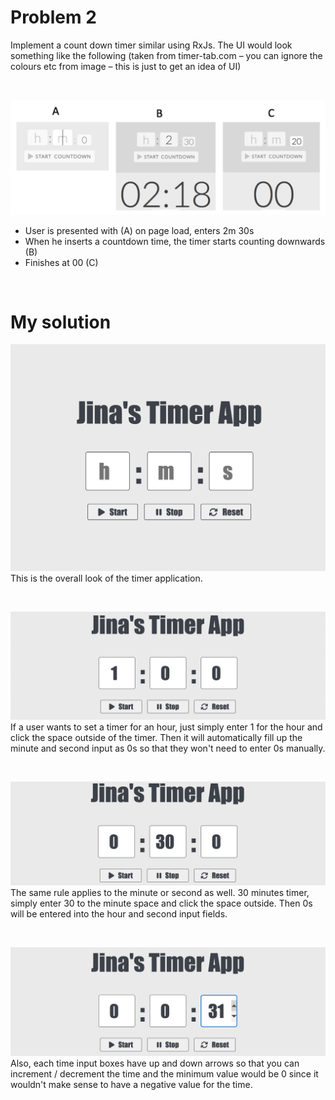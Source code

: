 # Problem 2
Implement a count down timer similar using RxJs. The UI would look something like the
following (taken from timer-tab.com – you can ignore the colours etc from image – this
is just to get an idea of UI)

</br>

![Sketch](/images/t1.png)
- User is presented with (A) on page load, enters 2m 30s
- When he inserts a countdown time, the timer starts counting downwards (B)
- Finishes at 00 (C)

</br>

# My solution
![Sketch](/images/t2.png)
This is the overall look of the timer application.

</br>

![Sketch](/images/t3.png)
If a user wants to set a timer for an hour, just simply enter 1 for the hour and click the space outside of the timer. Then it will automatically fill up the minute and second input as 0s so that they won't need to enter 0s manually. 

</br>

![Sketch](/images/t4.png)
The same rule applies to the minute or second as well. 30 minutes timer, simply enter 30 to the minute space and click the space outside. Then 0s will be entered into the hour and second input fields. 

</br>

![Sketch](/images/t5.png)
Also, each time input boxes have up and down arrows so that you can increment / decrement the time and the minimum value would be 0 since it wouldn't make sense to have a negative value for the time.

